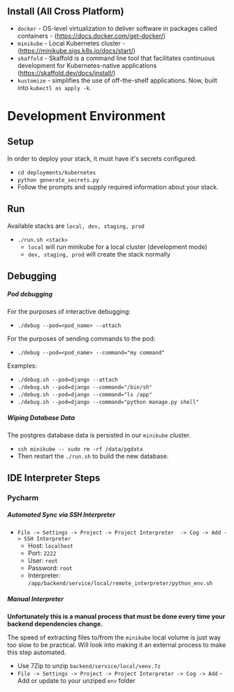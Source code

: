 ## Install (All Cross Platform)
- `docker` - OS-level virtualization to deliver software in packages called containers - (https://docs.docker.com/get-docker/)
- `minikube` - Local Kubernetes cluster - (https://minikube.sigs.k8s.io/docs/start/)
- `skaffold` - Skaffold is a command line tool that facilitates continuous development for Kubernetes-native applications (https://skaffold.dev/docs/install/)
- `kustomize` - simplifies the use of off-the-shelf applications. Now, built into `kubectl as apply -k`.

# Development Environment

## Setup
In order to deploy your stack, it must have it's secrets configured.
- `cd deployments/kubernetes`
- `python generate_secrets.py`
- Follow the prompts and supply required information about your stack.

## Run
 Available stacks are `local, dev, staging, prod` 
- `./run.sh <stack>`
    - `local` will run minikube for a local cluster (development mode)
    - `dev, staging, prod` will create the stack normally

## Debugging
##### Pod debugging
For the purposes of interactive debugging:
- `./debug --pod=<pod_name> --attach`

For the purposes of sending commands to the pod:
- `./debug --pod=<pod_name> --command="my command"`

Examples:
- `./debug.sh --pod=django --attach`
- `./debug.sh --pod=django --command="/bin/sh"`
- `./debug.sh --pod=django --command="ls /app"`
- `./debug.sh --pod=django --command="python manage.py shell"`

##### Wiping Database Data
The postgres database data is persisted in our `minikube` cluster.
- `ssh minikube -- sudo rm -rf /data/pgdata`
- Then restart the `./run.sh` to build the new database.

## IDE Interpreter Steps


### Pycharm
##### Automated Sync via SSH Interpreter
- `File -> Settings -> Project -> Project Interpreter  -> Cog -> Add -> SSH Interpreter`
    - Host: `localhost`
    - Port: `2222`
    - User: `root`
    - Password: `root`
    - Interpreter: `/app/backend/service/local/remote_interpreter/python_env.sh`

##### Manual Interpreter
**Unfortunately this is a manual process that must be done every time your backend dependencies change.**
  
  The speed of extracting files to/from the `minikube` local volume  is just way too slow to be practical.
  Will look into making it an external process to make this step automated.

- Use 7Zip to unzip `backend/service/local/venv.7z`
- `File -> Settings -> Project -> Project Interpreter -> Cog -> Add` - Add or update to your unziped `env` folder
